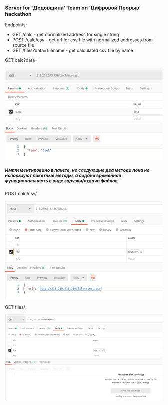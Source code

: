 ### Server for 'Дедовщина' Team on 'Цифровой Прорыв' hackathon

Endpoints:

- GET /calc - get normalized address for single string 
- POST /calc/csv - get url for csv file with normalized addresses from source file
- GET /files?data=filename - get calculated csv file by name

GET calc?data=<linewithtext>

![Alt text](imgs/calc.png?raw=true "calc")

##### Имплементировано в пакете, но следующие два метода пока не используют пакетные методы, а содана временная функциональность в виде зарузки/отдачи файлов

POST calc/csv/

![Alt text](imgs/calc-csv.png?raw=true "calc/csv")

GET files/<filename>

![Alt text](imgs/files.png?raw=true "files")
